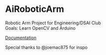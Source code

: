 # AiRoboticArm
Robotic Arm Project for Engineering/DSAI Club <br/>
Goals: Learn OpenCV and Arduino <br/>

[Documentation](https://heathered-confidence-029.notion.site/Mirroring-Robotic-Arm-Project-14d2139dcbf14583a4c16f73e8768d51) <br/>

Special thanks to @joemac875 for inspo <br/>
